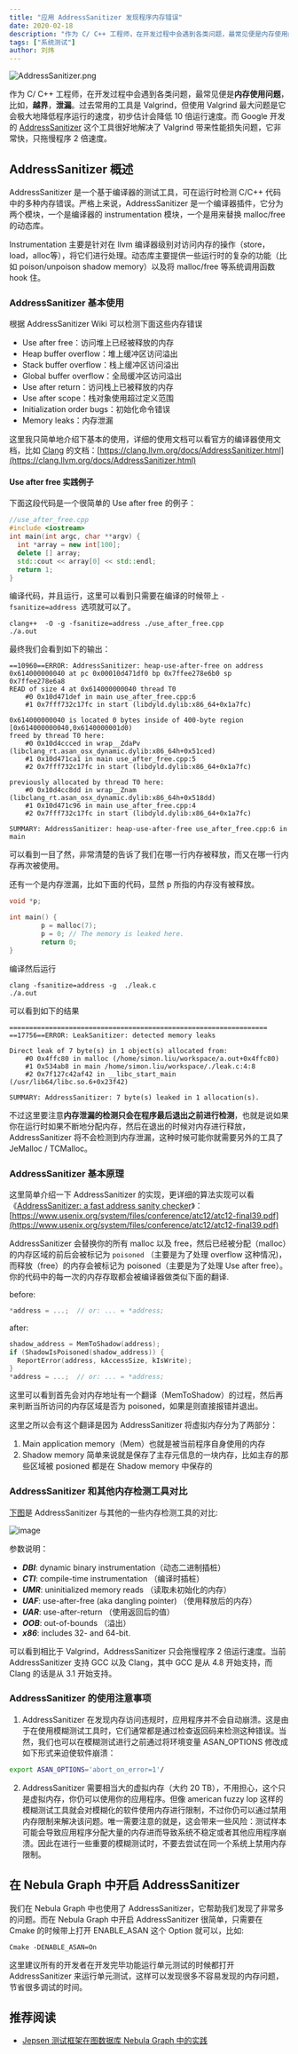 ```yaml
---
title: "应用 AddressSanitizer 发现程序内存错误"
date: 2020-02-18
description: "作为 C/ C++ 工程师，在开发过程中会遇到各类问题，最常见便是内存使用问题，本文讲述了如何使用 Google 开源的 AddressSanitizer 来检测内存问题。"
tags: ["系统测试"]
author: 刘炜
---
```


![AddressSanitizer.png](https://nebula-blog.azureedge.net/nebula-blog/AddressSanitizer01.png)

作为 C/ C++ 工程师，在开发过程中会遇到各类问题，最常见便是**内存使用问题**，比如，**越界**，**泄漏**。过去常用的工具是 Valgrind，但使用 Valgrind 最大问题是它会极大地降低程序运行的速度，初步估计会降低 10 倍运行速度。而 Google 开发的 [AddressSanitizer](https://github.com/google/sanitizers/wiki/AddressSanitizer) 这个工具很好地解决了 Valgrind 带来性能损失问题，它非常快，只拖慢程序 2 倍速度。

## AddressSanitizer 概述

AddressSanitizer 是一个基于编译器的测试工具，可在运行时检测 C/C++ 代码中的多种内存错误。严格上来说，AddressSanitizer 是一个编译器插件，它分为两个模块，一个是编译器的 instrumentation 模块，一个是用来替换 malloc/free 的动态库。

Instrumentation 主要是针对在 llvm 编译器级别对访问内存的操作（store，load，alloc等），将它们进行处理。动态库主要提供一些运行时的复杂的功能（比如 poison/unpoison shadow memory）以及将 malloc/free 等系统调用函数 hook 住。

### AddressSanitizer 基本使用

根据 AddressSanitizer Wiki 可以检测下面这些内存错误
- Use after free：访问堆上已经被释放的内存
- Heap buffer overflow：堆上缓冲区访问溢出
- Stack buffer overflow：栈上缓冲区访问溢出
- Global buffer overflow：全局缓冲区访问溢出
- Use after return：访问栈上已被释放的内存
- Use after scope：栈对象使用超过定义范围
- Initialization order bugs：初始化命令错误
- Memory leaks：内存泄漏

这里我只简单地介绍下基本的使用，详细的使用文档可以看官方的编译器使用文档，比如 [Clang](https://clang.llvm.org/docs/AddressSanitizer.html) 的文档：[https://clang.llvm.org/docs/AddressSanitizer.html](https://clang.llvm.org/docs/AddressSanitizer.html)

#### Use after free 实践例子
下面这段代码是一个很简单的 Use after free 的例子：

```cpp
//use_after_free.cpp
#include <iostream>
int main(int argc, char **argv) {
  int *array = new int[100];
  delete [] array;
  std::cout << array[0] << std::endl;
  return 1;
}
```

编译代码，并且运行，这里可以看到只需要在编译的时候带上 `-fsanitize=address`  选项就可以了。

```shell
clang++  -O -g -fsanitize=address ./use_after_free.cpp
./a.out
```

最终我们会看到如下的输出：

```
==10960==ERROR: AddressSanitizer: heap-use-after-free on address 0x614000000040 at pc 0x00010d471df0 bp 0x7ffee278e6b0 sp 0x7ffee278e6a8
READ of size 4 at 0x614000000040 thread T0
    #0 0x10d471def in main use_after_free.cpp:6
    #1 0x7fff732c17fc in start (libdyld.dylib:x86_64+0x1a7fc)

0x614000000040 is located 0 bytes inside of 400-byte region [0x614000000040,0x6140000001d0)
freed by thread T0 here:
    #0 0x10d4ccced in wrap__ZdaPv (libclang_rt.asan_osx_dynamic.dylib:x86_64h+0x51ced)
    #1 0x10d471ca1 in main use_after_free.cpp:5
    #2 0x7fff732c17fc in start (libdyld.dylib:x86_64+0x1a7fc)

previously allocated by thread T0 here:
    #0 0x10d4cc8dd in wrap__Znam (libclang_rt.asan_osx_dynamic.dylib:x86_64h+0x518dd)
    #1 0x10d471c96 in main use_after_free.cpp:4
    #2 0x7fff732c17fc in start (libdyld.dylib:x86_64+0x1a7fc)

SUMMARY: AddressSanitizer: heap-use-after-free use_after_free.cpp:6 in main
```

可以看到一目了然，非常清楚的告诉了我们在哪一行内存被释放，而又在哪一行内存再次被使用。

还有一个是内存泄漏，比如下面的代码，显然 p 所指的内存没有被释放。

```c
void *p;

int main() {
        p = malloc(7);
        p = 0; // The memory is leaked here.
        return 0;
}
```

编译然后运行

```
clang -fsanitize=address -g  ./leak.c
./a.out
```

可以看到如下的结果

```
=================================================================
==17756==ERROR: LeakSanitizer: detected memory leaks

Direct leak of 7 byte(s) in 1 object(s) allocated from:
    #0 0x4ffc80 in malloc (/home/simon.liu/workspace/a.out+0x4ffc80)
    #1 0x534ab8 in main /home/simon.liu/workspace/./leak.c:4:8
    #2 0x7f127c42af42 in __libc_start_main (/usr/lib64/libc.so.6+0x23f42)

SUMMARY: AddressSanitizer: 7 byte(s) leaked in 1 allocation(s).
```

不过这里要注意**内存泄漏的检测只会在程序最后退出之前进行检测**，也就是说如果你在运行时如果不断地分配内存，然后在退出的时候对内存进行释放，AddressSanitizer 将不会检测到内存泄漏，这种时候可能你就需要另外的工具了 JeMalloc / TCMalloc。

### AddressSanitizer 基本原理

这里简单介绍一下 AddressSanitizer 的实现，更详细的算法实现可以看《[AddressSanitizer: a fast address sanity checker](https://www.usenix.org/system/files/conference/atc12/atc12-final39.pdf)》：[https://www.usenix.org/system/files/conference/atc12/atc12-final39.pdf](https://www.usenix.org/system/files/conference/atc12/atc12-final39.pdf)

AddressSanitizer 会替换你的所有 malloc 以及 free，然后已经被分配（malloc）的内存区域的前后会被标记为 `poisoned` （主要是为了处理 overflow 这种情况)，而释放（free）的内存会被标记为 poisoned（主要是为了处理 Use after free）。你的代码中的每一次的内存存取都会被编译器做类似下面的翻译.

before:

```c
*address = ...;  // or: ... = *address;
```

after:

```c
shadow_address = MemToShadow(address);
if (ShadowIsPoisoned(shadow_address)) {
  ReportError(address, kAccessSize, kIsWrite);
}
*address = ...;  // or: ... = *address;
```

这里可以看到首先会对内存地址有一个翻译（MemToShadow）的过程，然后再来判断当所访问的内存区域是否为 poisoned，如果是则直接报错并退出。

这里之所以会有这个翻译是因为 AddressSanitizer 将虚拟内存分为了两部分：

1. Main application memory（Mem）也就是被当前程序自身使用的内存
1. Shadow memory 简单来说就是保存了主存元信息的一块内存，比如主存的那些区域被 posioned 都是在 Shadow memory 中保存的

### AddressSanitizer 和其他内存检测工具对比
[下图](https://github.com/google/sanitizers/wiki/AddressSanitizerComparisonOfMemoryTools#summary)是 AddressSanitizer 与其他的一些内存检测工具的对比:

![image](https://nebula-blog.azureedge.net/nebula-blog/AddressSanitizer02.png)

参数说明：

- _**DBI**_: dynamic binary instrumentation（动态二进制插桩）
- _**CTI**_: compile-time instrumentation （编译时插桩）
- _**UMR**_: uninitialized memory reads （读取未初始化的内存）
- _**UAF**_: use-after-free (aka dangling pointer) （使用释放后的内存）
- _**UAR**_: use-after-return （使用返回后的值）
- _**OOB**_: out-of-bounds （溢出）
- _**x86**_: includes 32- and 64-bit.

可以看到相比于 Valgrind，AddressSanitizer 只会拖慢程序 2 倍运行速度。当前 AddressSanitizer 支持 GCC 以及 Clang，其中 GCC 是从 4.8 开始支持，而 Clang 的话是从 3.1 开始支持。

### AddressSanitizer 的使用注意事项

1. AddressSanitizer 在发现内存访问违规时，应用程序并不会自动崩溃。这是由于在使用模糊测试工具时，它们通常都是通过检查返回码来检测这种错误。当然，我们也可以在模糊测试进行之前通过将环境变量 ASAN_OPTIONS 修改成如下形式来迫使软件崩溃：

```bash
export ASAN_OPTIONS='abort_on_error=1'/
```

2. AddressSanitizer 需要相当大的虚拟内存（大约 20 TB），不用担心，这个只是虚拟内存，你仍可以使用你的应用程序。但像 american fuzzy lop 这样的模糊测试工具就会对模糊化的软件使用内存进行限制，不过你仍可以通过禁用内存限制来解决该问题。唯一需要注意的就是，这会带来一些风险：测试样本可能会导致应用程序分配大量的内存进而导致系统不稳定或者其他应用程序崩溃。因此在进行一些重要的模糊测试时，不要去尝试在同一个系统上禁用内存限制。

## 在 Nebula Graph 中开启 AddressSanitizer

我们在 Nebula Graph 中也使用了 AddressSanitizer，它帮助我们发现了非常多的问题。而在 Nebula Graph 中开启 AddressSanitizer 很简单，只需要在 Cmake 的时候带上打开 ENABLE_ASAN 这个 Option 就可以，比如:

```
Cmake -DENABLE_ASAN=On
```

这里建议所有的开发者在开发完毕功能运行单元测试的时候都打开 AddressSanitizer 来运行单元测试，这样可以发现很多不容易发现的内存问题，节省很多调试的时间。

## 推荐阅读

- [Jepsen 测试框架在图数据库 Nebula Graph 中的实践](https://nebula-graph.io/cn/posts/practice-jepsen-test-framework-in-nebula-graph/)
